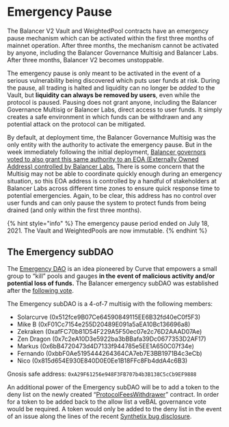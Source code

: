# Emergency Pause

The Balancer V2 Vault and WeightedPool contracts have an emergency pause mechanism which can be activated within the first three months of mainnet operation. After three months, the mechanism cannot be activated by anyone, including the Balancer Governance Multisig and Balancer Labs. After three months, Balancer V2 becomes unstoppable.

The emergency pause is only meant to be activated in the event of a serious vulnerability being discovered which puts user funds at risk. During the pause, all trading is halted and liquidity can no longer be _added_ to the Vault, but **liquidity can always be removed by users**, even while the protocol is paused. Pausing does not grant anyone, including the Balancer Governance Multisig or Balancer Labs, direct access to user funds. It simply creates a safe environment in which funds can be withdrawn and any potential attack on the protocol can be mitigated.

By default, at deployment time, the Balancer Governance Multisig was the only entity with the authority to activate the emergency pause. But in the week immediately following the initial deployment, [Balancer governors voted to also grant this same authority to an EOA (Externally Owned Address) controlled by Balancer Labs.](https://vote.balancer.fi/#/proposal/Qma3oK8Ltq6YqLvh4xBc359LvYpkQ3b6kxhTCVMnDkHb1M) There is some concern that the Multisig may not be able to coordinate quickly enough during an emergency situation, so this EOA address is controlled by a handful of stakeholders at Balancer Labs across different time zones to ensure quick response time to potential emergencies. Again, to be clear, this address has no control over user funds and can only pause the system to protect funds from being drained (and only within the first three months).

{% hint style="info" %}
The emergency pause period ended on July 18, 2021. The Vault and WeightedPools are now immutable.
{% endhint %}

## The Emergency subDAO



The [Emergency DAO](https://dao.curve.fi/emergencymembers) is an idea pioneered by Curve that empowers a small group to “kill” pools and gauges **in the** **event of malicious activity and/or potential loss of funds.** The Balancer emergency subDAO was established after the [following vote](https://vote.balancer.fi/#/proposal/0x63fab7ab9ef5b9579dabb82058b8ea309e39c766d435438b55fff8db7c1f69fd).&#x20;

The Emergency subDAO is a 4-of-7 multisig with the following members:

* Solarcurve (0x512fce9B07Ce64590849115EE6B32fd40eC0f5F3)
* Mike B (0xF01Cc7154e255D20489E091a5aEA10Bc136696a8)
* Zekraken (0xafFC70b81D54F229A5F50ec07e2c76D2AAAD07Ae)
* Zen Dragon (0x7c2eA10D3e5922ba3bBBafa39Dc0677353D2AF17)
* Markus (0x6bB4720473d4D7133f944785e5EE1A650C07f34e)
* Fernando (0xbbF0Ae5195444264364CA7eb7E3BB1971B4c3eCb)
* Nico (0x815d654E930E840D0E0Ee1B18FFc8Fb4ddA4c6B3)

Gnosis safe address: `0xA29F61256e948F3FB707b4b3B138C5cCb9EF9888`

An additional power of the Emergency subDAO will be to add a token to the deny list on the newly created “[ProtocolFeesWithdrawer](https://forum.balancer.fi/t/introduce-protocolfeeswithdrawer/3188)” contract. In order for a token to be added back to the allow list a veBAL governance vote would be required. A token would only be added to the deny list in the event of an issue along the lines of the recent [Synthetix bug disclosure](https://forum.balancer.fi/t/medium-severity-bug-found/3161).

